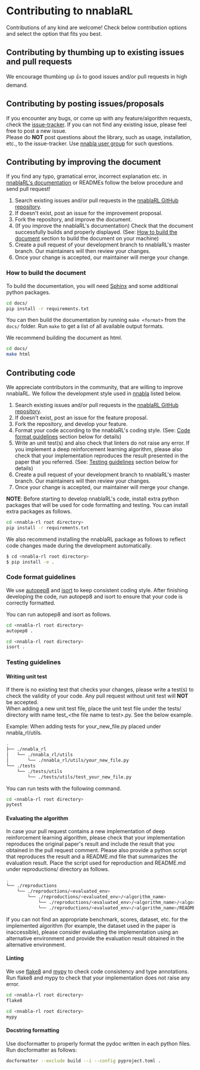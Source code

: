 # Contributing to nnablaRL

Contributions of any kind are welcome! Check below contribution options and select the option that fits you best.

## Contributing by thumbing up to existing issues and pull requests

We encourage thumbing up :+1: to good issues and/or pull requests in high demand.

## Contributing by posting issues/proposals

If you encounter any bugs, or come up with any feature/algorithm requests, check the [issue-tracker](https://github.com/sony/nnabla-rl/issues). If you can not find any existing issue, please feel free to post a new issue.  
Please do **NOT** post questions about the library, such as usage, installation, etc., to the issue-tracker. Use [nnabla user group](https://groups.google.com/forum/#!forum/nnabla) for such questions.

## Contributing by improving the document

If you find any typo, gramatical error, incorrect explanation etc. in [nnablaRL's documentation](https://github.com/sony/nnabla-rl/docs) or READMEs follow the below procedure and send pull request!

1. Search existing issues and/or pull requests in the [nnablaRL GitHub repository](https://github.com/sony/nnabla-rl).
2. If doesn't exist, post an issue for the improvement proposal.
3. Fork the repository, and improve the document.
4. (If you improve the nnablaRL's documentation) Check that the document successfully builds and properly displayed. (See: [How to build the document](#how-to-build-the-document) section to build the document on your machine)
5. Create a pull request of your development branch to nnablaRL's master branch. Our maintainers will then review your changes.
6. Once your change is accepted, our maintainer will merge your change.

### How to build the document

To build the documentation, you will need [Sphinx](http://www.sphinx-doc.org) and some additional python packages.

```sh
cd docs/
pip install -r requirements.txt
```

You can then build the documentation by running ``make <format>`` from the
``docs/`` folder. Run ``make`` to get a list of all available output formats.

We recommend building the document as html.

```sh
cd docs/
make html
```

## Contributing code

We appreciate contributors in the community, that are willing to improve nnablaRL. We follow the development style used in [nnabla](https://github.com/sony/nnabla) listed below.

1. Search existing issues and/or pull requests in the [nnablaRL GitHub repository](https://github.com/sony/nnabla-rl).
2. If doesn't exist, post an issue for the feature proposal.
3. Fork the repository, and develop your feature.
4. Format your code according to the nnablaRL's coding style. (See: [Code format guidelines](#code-format-guidelines) section below for details)
5. Write an unit test(s) and also check that linters do not raise any error. If you implement a deep reinforcement learning algorithm, please also check that your implementation reproduces the result presented in the paper that you referred. (See: [Testing guidelines](#testing-guidelines) section below for details)
6. Create a pull request of your development branch to nnablaRL's master branch. Our maintainers will then review your changes.
7. Once your change is accepted, our maintainer will merge your change.

**NOTE**: Before starting to develop nnablaRL's code, install extra python packages that will be used for code formatting and testing. You can install extra packages as follows.

```sh
cd <nnabla-rl root directory>
pip install -r requirements.txt
```

We also recommend installing the nnablaRL package as follows to reflect code changes made during the development automatically.

```sh
$ cd <nnabla-rl root directory>
$ pip install -e .
```

### Code format guidelines

We use [autopep8](https://github.com/hhatto/autopep8) and [isort](https://github.com/PyCQA/isort) to keep consistent coding style. After finishing developing the code, run autopep8 and isort to ensure that your code is correctly formatted.

You can run autopep8 and isort as follows.

```sh
cd <nnabla-rl root directory>
autopep8 .
```

```sh
cd <nnabla-rl root directory>
isort .
```

### Testing guidelines

#### Writing unit test

If there is no existing test that checks your changes, please write a test(s) to check the validity of your code. Any pull request without unit test will **NOT** be accepted.  
When adding a new unit test file, place the unit test file under the tests/ directory with name test_\<the file name to test\>.py. See the below example.

Example: When adding tests for your_new_file.py placed under nnabla_rl/utils.

```sh
.
├── ./nnabla_rl
│   └── ./nnabla_rl/utils
│       └── ./nnabla_rl/utils/your_new_file.py
└── ./tests
    └── ./tests/utils
        └── ./tests/utils/test_your_new_file.py
```

You can run tests with the following command.

```sh
cd <nnabla-rl root directory>
pytest
```

#### Evaluating the algorithm

In case your pull request contains a new implementation of deep reinforcement learning algorithm, please check that your implementation reproduces the original paper's result and include the result that you obtained in the pull request comment. Please also provide a python script that reproduces the result and a README.md file that summarizes the evaluation result. Place the script used for reproduction and README.md under reproductions/ directory as follows.


```sh
.
└── ./reproductions
    └── ./reproductions/<evaluated_env>
        └── ./reproductions/<evaluated_env>/<algorithm_name>
            └── ./reproductions/<evaluated_env>/<algorithm_name>/<algorithm_name>_reproduction.py
            └── ./reproductions/<evaluated_env>/<algorithm_name>/README.md
```

If you can not find an appropriate benchmark, scores, dataset, etc. for the implemented algorithm (for example, the dataset used in the paper is inaccessible), please consider evaluating the implementation using an alternative environment and provide the evaluation result obtained in the alternative environment.

#### Linting

We use [flake8](https://gitlab.com/pycqa/flake8) and [mypy](https://github.com/python/mypy) to check code consistency and type annotations. Run flake8 and mypy to check that your implementation does not raise any error.

```sh
cd <nnabla-rl root directory>
flake8
```

```sh
cd <nnabla-rl root directory>
mypy
```

#### Docstring formatting

Use docformatter to properly format the pydoc written in each python files.
Run docformatter as follows:

```sh
docformatter --exclude build --i --config pyproject.toml .
```